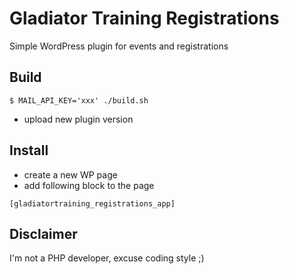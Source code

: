 # Gladiator Training Registrations
Simple WordPress plugin for events and registrations


## Build
```
$ MAIL_API_KEY='xxx' ./build.sh
```
- upload new plugin version

## Install
- create a new WP page
- add following block to the page
```
[gladiatortraining_registrations_app]
```

## Disclaimer
I'm not a PHP developer, excuse coding style ;)
